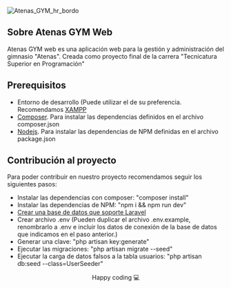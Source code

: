 ![Atenas_GYM_hr_bordo](https://user-images.githubusercontent.com/40074618/120954462-a328a780-c725-11eb-8540-d79ceef408bb.png)

## Sobre Atenas GYM Web

Atenas GYM web es una aplicación web para la gestión y administración del gimnasio "Atenas". Creada como proyecto final de la carrera "Tecnicatura Superior en Programación"

## Prerequisitos

-   Entorno de desarrollo (Puede utilizar el de su preferencia. Recomendamos [XAMPP](https://www.apachefriends.org/es/index.html)
-   [Composer](https://getcomposer.org/). Para instalar las dependencias definidos en el archivo composer.json
-   [Nodejs](https://nodejs.org). Para instalar las dependencias de NPM definidas en el archivo package.json 

## Contribución al proyecto

Para poder contribuir en nuestro proyecto recomendamos seguir los siguientes pasos:

-   Instalar las dependencias con composer: "composer install"
-   Instalar las dependencias de NPM: "npm i && npm run dev"
-   [Crear una base de datos que soporte Laravel](https://www.youtube.com/watch?v=tHoBYIBx2zs)
-   Crear archivo .env (Pueden duplicar el archivo .env.example, renombrarlo a .env e incluir los datos de conexión de la base de datos que indicamos en el paso anterior.)
-   Generar una clave: "php artisan key:generate"
-   Ejecutar las migraciones: "php artisan migrate --seed"
-   Ejecutar la carga de datos falsos a la tabla usuarios: "php artisan db:seed --class=UserSeeder"

<p align="center">Happy coding 💻</p>
